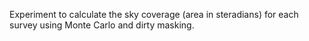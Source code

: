 Experiment to calculate the sky coverage (area in steradians) for each survey using Monte Carlo and dirty masking.